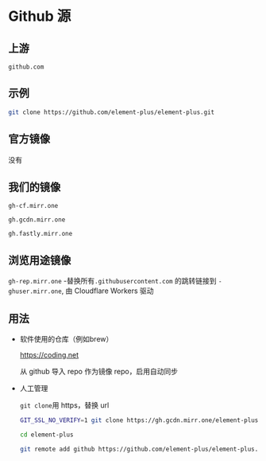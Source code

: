 # Github 源

## 上游

`github.com`

## 示例

```sh
git clone https://github.com/element-plus/element-plus.git
```

## 官方镜像

没有

## 我们的镜像

`gh-cf.mirr.one`

`gh.gcdn.mirr.one`

`gh.fastly.mirr.one`

## 浏览用途镜像

`gh-rep.mirr.one` -替换所有`.githubusercontent.com` 的跳转链接到 `-ghuser.mirr.one`, 由 Cloudflare Workers 驱动

## 用法

- 软件使用的仓库（例如brew）

    https://coding.net

    从 github 导入 repo 作为镜像 repo，启用自动同步

- 人工管理

    `git clone`用 https，替换 url

    ```sh
    GIT_SSL_NO_VERIFY=1 git clone https://gh.gcdn.mirr.one/element-plus/element-plus.git

    cd element-plus

    git remote add github https://github.com/element-plus/element-plus.git
    ```

